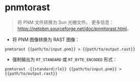 # pnmtorast

> 将 PNM 文件转换为 Sun 光栅文件。
> 更多信息：<https://netpbm.sourceforge.net/doc/pnmtorast.html>。

- 将 PNM 图像转换为 RAST 图像：

`pnmtorast {{path/to/input.pnm}} > {{path/to/output.rast}}`

- 强制输出为 `RT_STANDARD` 或 `RT_BYTE_ENCODED` 形式：

`pnmtorast -{{standard|rle}} {{path/to/input.pnm}} > {{path/to/output.rast}}`